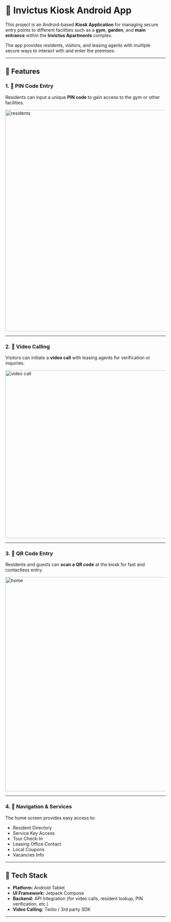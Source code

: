 # 🏢 Invictus Kiosk Android App

This project is an Android-based **Kiosk Application** for managing secure entry points to different facilities such as a **gym**, **garden**, and **main entrance** within the **Invictus Apartments** complex.

The app provides residents, visitors, and leasing agents with multiple secure ways to interact with and enter the premises.

---

## 🚀 Features

### 1. 🔐 PIN Code Entry
Residents can input a unique **PIN code** to gain access to the gym or other facilities.

<img width="1218" height="695" alt="residents" src="https://github.com/user-attachments/assets/7208f1aa-88bc-473d-968b-896fafab13ea" />

---

### 2. 🎥 Video Calling
Visitors can initiate a **video call** with leasing agents for verification or inquiries.

<img width="889" height="527" alt="video call" src="https://github.com/user-attachments/assets/825c6ab5-4215-43f3-98bc-4436a75f4c91" />

---

### 3. 📱 QR Code Entry
Residents and guests can **scan a QR code** at the kiosk for fast and contactless entry.

<img width="1167" height="672" alt="home" src="https://github.com/user-attachments/assets/849824a3-74e9-44a4-9d48-19061b7b84c9" />


---

### 4. 🧭 Navigation & Services

The home screen provides easy access to:

- Resident Directory  
- Service Key Access  
- Tour Check-In  
- Leasing Office Contact  
- Local Coupons  
- Vacancies Info  

---

## 📲 Tech Stack

- **Platform:** Android Tablet
- **UI Framework:** Jetpack Compose
- **Backend:** API Integration (for video calls, resident lookup, PIN verification, etc.)
- **Video Calling:** Twilio / 3rd party SDK

---
